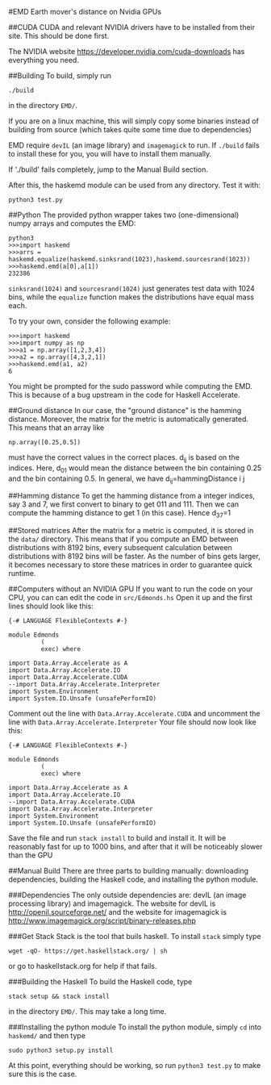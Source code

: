 #EMD
Earth mover's distance on Nvidia GPUs

##CUDA
CUDA and relevant NVIDIA drivers have to be installed from their site. This should be done first.

The NVIDIA website https://developer.nvidia.com/cuda-downloads has everything you need.

##Building
To build, simply run
```
./build
```
in the directory `EMD/`.

If you are on a linux machine, this will simply copy some binaries instead of building from source (which takes quite some time due to dependencies)

EMD require `devIL` (an image library) and `imagemagick` to run. If `./build` fails to install these for you, you will have to install them manually.

If './build' fails completely, jump to the Manual Build section.

After this, the haskemd module can be used from any directory. Test it with:

```
python3 test.py
```

##Python
The provided python wrapper takes two (one-dimensional) numpy arrays and computes the EMD:
```
python3
>>>import haskemd
>>>arrs = haskemd.equalize(haskemd.sinksrand(1023),haskemd.sourcesrand(1023))
>>>haskemd.emd(a[0],a[1])
232386
```
`sinksrand(1024)` and `sourcesrand(1024)` just generates test data with 1024 bins, while the `equalize` function makes the distributions have equal mass each. 

To try your own, consider the following example:
```
>>>import haskemd
>>>import numpy as np
>>>a1 = np.array([1,2,3,4])
>>>a2 = np.array([4,3,2,1])
>>>haskemd.emd(a1, a2)
6
```
You might be prompted for the sudo password while computing the EMD. This is because of a bug upstream in the code for Haskell Accelerate. 

##Ground distance
In our case, the "ground distance" is the hamming distance. Moreover, the matrix for the metric is automatically generated. This means that an array like
```
np.array([0.25,0.5])
```
must have the correct values in the correct places. d<sub>ij</sub> is based on the indices. Here, d<sub>01</sub> would mean the distance between the bin containing 0.25 and the bin containing 0.5. In general, we have d<sub>ij</sub>=hammingDistance i j

##Hamming distance
To get the hamming distance from a integer indices, say 3 and 7, we first convert to binary to get 011 and 111. Then we can compute the hamming distance to get 1 (in this case). Hence d<sub>37</sub>=1

##Stored matrices
After the matrix for a metric is computed, it is stored in the `data/` directory. This means that if you compute an EMD between distributions with 8192 bins, every subsequent calculation between distributions with 8192 bins will be faster. As the number of bins gets larger, it becomes necessary to store these matrices in order to guarantee quick runtime. 

##Computers without an NVIDIA GPU
If you want to run the code on your CPU, you can can edit the code in `src/Edmonds.hs` Open it up and the first lines should look like this:
```
{-# LANGUAGE FlexibleContexts #-}

module Edmonds
         (
         exec) where

import Data.Array.Accelerate as A
import Data.Array.Accelerate.IO
import Data.Array.Accelerate.CUDA
--import Data.Array.Accelerate.Interpreter
import System.Environment
import System.IO.Unsafe (unsafePerformIO)
```
Comment out the line with `Data.Array.Accelerate.CUDA` and uncomment the line with `Data.Array.Accelerate.Interpreter` Your file should now look like this:
```
{-# LANGUAGE FlexibleContexts #-}

module Edmonds
         (
         exec) where

import Data.Array.Accelerate as A
import Data.Array.Accelerate.IO
--import Data.Array.Accelerate.CUDA
import Data.Array.Accelerate.Interpreter
import System.Environment
import System.IO.Unsafe (unsafePerformIO)
```
Save the file and run `stack install` to build and install it. It will be reasonably fast for up to 1000 bins, and after that it will be noticeably slower than the GPU 

##Manual Build
There are three parts to building manually: downloading dependencies, building the Haskell code, and installing the python module. 

###Dependencies
The only outside dependencies are: devIL (an image processing library) and imagemagick. The website for devIL is http://openil.sourceforge.net/ and the website for imagemagick is http://www.imagemagick.org/script/binary-releases.php

###Get Stack
Stack is the tool that buils haskell. To install `stack` simply type
```
wget -qO- https://get.haskellstack.org/ | sh
```
or go to haskellstack.org for help if that fails.

###Building the Haskell
To build the Haskell code, type
```
stack setup && stack install
```
in the directory `EMD/`. This may take a long time.

###Installing the python module
To install the python module, simply `cd` into `haskemd/` and then type
```
sudo python3 setup.py install
```
At this point, everything should be working, so run `python3 test.py` to make sure this is the case.

